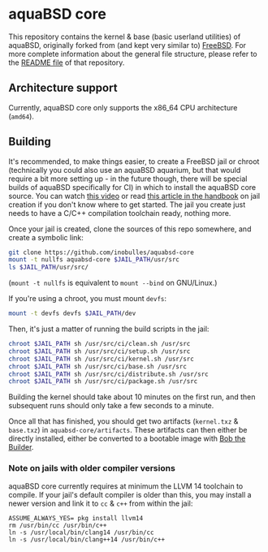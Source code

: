 # aquaBSD core

This repository contains the kernel & base (basic userland utilities) of aquaBSD, originally forked from (and kept very similar to) [FreeBSD](https://github.com/freebsd/freebsd-src).
For more complete information about the general file structure, please refer to the [README file](https://github.com/freebsd/freebsd-src/blob/main/README.md) of that repository.

## Architecture support

Currently, aquaBSD core only supports the x86_64 CPU architecture (`amd64`).

## Building

It's recommended, to make things easier, to create a FreeBSD jail or chroot (technically you could also use an aquaBSD aquarium, but that would require a bit more setting up - in the future though, there will be special builds of aquaBSD specifically for CI) in which to install the aquaBSD core source.
You can watch [this video](https://youtu.be/T6gYmjtry50) or read [this article in the handbook](https://docs.freebsd.org/en/books/handbook/jails/) on jail creation if you don't know where to get started.
The jail you create just needs to have a C/C++ compilation toolchain ready, nothing more.

Once your jail is created, clone the sources of this repo somewhere, and create a symbolic link:

```sh
git clone https://github.com/inobulles/aquabsd-core
mount -t nullfs aquabsd-core $JAIL_PATH/usr/src
ls $JAIL_PATH/usr/src/
```

(`mount -t nullfs` is equivalent to `mount --bind` on GNU/Linux.)

If you're using a chroot, you must mount `devfs`:

```sh
mount -t devfs devfs $JAIL_PATH/dev
```

Then, it's just a matter of running the build scripts in the jail:

```sh
chroot $JAIL_PATH sh /usr/src/ci/clean.sh /usr/src
chroot $JAIL_PATH sh /usr/src/ci/setup.sh /usr/src
chroot $JAIL_PATH sh /usr/src/ci/kernel.sh /usr/src
chroot $JAIL_PATH sh /usr/src/ci/base.sh /usr/src
chroot $JAIL_PATH sh /usr/src/ci/distribute.sh /usr/src
chroot $JAIL_PATH sh /usr/src/ci/package.sh /usr/src
```

Building the kernel should take about 10 minutes on the first run, and then subsequent runs should only take a few seconds to a minute.

Once all that has finished, you should get two artifacts (`kernel.txz` & `base.txz`) in `aquabsd-core/artifacts`.
These artifacts can then either be directly installed, either be converted to a bootable image with [Bob the Builder](https://github.com/inobulles/aquabsd-builder).

### Note on jails with older compiler versions

aquaBSD core currently requires at minimum the LLVM 14 toolchain to compile.
If your jail's default compiler is older than this, you may install a newer version and link it to `cc` & `c++` from within the jail:

```console
ASSUME_ALWAYS_YES= pkg install llvm14
rm /usr/bin/cc /usr/bin/c++
ln -s /usr/local/bin/clang14 /usr/bin/cc
ln -s /usr/local/bin/clang++14 /usr/bin/c++
```
